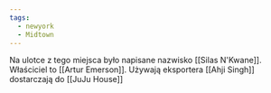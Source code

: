 ```yaml
---
tags:
  - newyork
  - Midtown
---
```



Na ulotce z tego miejsca było napisane nazwisko [[Silas N'Kwane]].
Właściciel to [[Artur Emerson]].
Używają eksportera [[Ahji Singh]]
dostarczają do [[JuJu House]]
